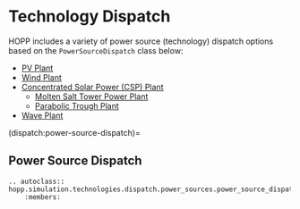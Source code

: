 # Technology Dispatch

HOPP includes a variety of power source (technology) dispatch options based on the
`PowerSourceDispatch` class below:

- [PV Plant](dispatch:pv)
- [Wind Plant](dispatch:wind)
- [Concentrated Solar Power (CSP) Plant](dispatch:csp)
  - [Molten Salt Tower Power Plant](dispatch:csp-molten-tower)
  - [Parabolic Trough Plant](dispatch:csp-parabolic-trough)
- [Wave Plant](dispatch:wave)

(dispatch:power-source-dispatch)=
## Power Source Dispatch

```{eval-rst}
.. autoclass:: hopp.simulation.technologies.dispatch.power_sources.power_source_dispatch.PowerSourceDispatch
    :members:
```
